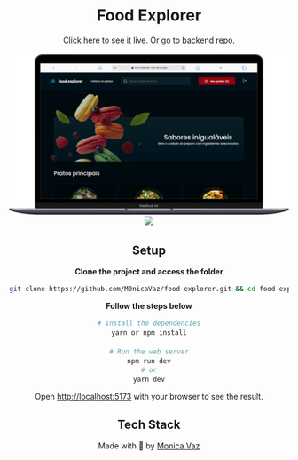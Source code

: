<div align="center">
 <h1>Food Explorer</h1>
  Click <a href = "https://food-explorer-one.vercel.app/">here</a> to see it live. <a href = "https://github.com/M0nicaVaz/food-explorer-api">Or go to backend repo.</a> 
  <br>
  <br>
  
  <div float="left">
   <img src="./.github/desktop.png" width="680px" > 
    <img src="./.github/mobile.gif" width="190px" >
  </div>
  
## Setup

**Clone the project and access the folder**

```bash
git clone https://github.com/M0nicaVaz/food-explorer.git && cd food-explorer
```

**Follow the steps below**
  
```bash
# Install the dependencies
yarn or npm install

# Run the web server
npm run dev
# or
yarn dev
```

Open [http://localhost:5173](http://localhost:5173) with your browser to see the result.

## Tech Stack
Made with 💜 by <a href="https://www.linkedin.com/in/monica-vaz/"> Monica Vaz </a> 
</div>
